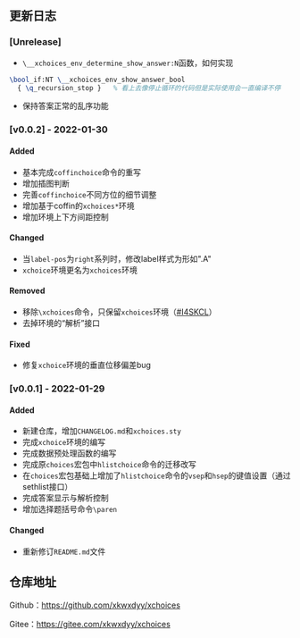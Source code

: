 ## 更新日志
### [Unrelease]
- `\__xchoices_env_determine_show_answer:N`函数，如何实现
```tex
\bool_if:NT \__xchoices_env_show_answer_bool
  { \q_recursion_stop }   % 看上去像停止循环的代码但是实际使用会一直编译不停
```
- 保持答案正常的乱序功能

### [v0.0.2] - 2022-01-30
#### Added
- 基本完成`coffinchoice`命令的重写
- 增加插图判断
- 完善`coffinchoice`不同方位的细节调整
- 增加基于coffin的`xchoices*`环境
- 增加环境上下方间距控制

#### Changed
- 当`label-pos`为`right`系列时，修改label样式为形如".A"
- `xchoice`环境更名为`xchoices`环境

#### Removed
- 移除`\xchoices`命令，只保留`xchoices`环境（[#I4SKCL](https://gitee.com/xkwxdyy/xchoices/issues/I4SKCL)）
- 去掉环境的“解析”接口

#### Fixed
- 修复`xchoice`环境的垂直位移偏差bug

### [v0.0.1] - 2022-01-29

#### Added

- 新建仓库，增加`CHANGELOG.md`和`xchoices.sty`
- 完成`xchoice`环境的编写
- 完成数据预处理函数的编写
- 完成原`choices`宏包中`hlistchoice`命令的迁移改写
- 在`choices`宏包基础上增加了`hlistchoice`命令的`vsep`和`hsep`的键值设置（通过sethlist接口）
- 完成答案显示与解析控制
- 增加选择题括号命令`\paren`

#### Changed
- 重新修订`README.md`文件

## 仓库地址

Github：https://github.com/xkwxdyy/xchoices

Gitee：https://gitee.com/xkwxdyy/xchoices

